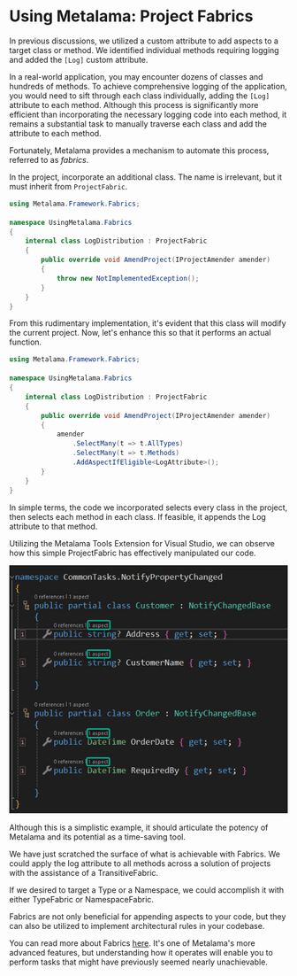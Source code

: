 # Using Metalama: Project Fabrics

In previous discussions, we utilized a custom attribute to add aspects to a target class or method. We identified individual methods requiring logging and added the `[Log]` custom attribute.

In a real-world application, you may encounter dozens of classes and hundreds of methods. To achieve comprehensive logging of the application, you would need to sift through each class individually, adding the `[Log]` attribute to each method. Although this process is significantly more efficient than incorporating the necessary logging code into each method, it remains a substantial task to manually traverse each class and add the attribute to each method.

Fortunately, Metalama provides a mechanism to automate this process, referred to as _fabrics_.

In the project, incorporate an additional class. The name is irrelevant, but it must inherit from `ProjectFabric`.

```c#
using Metalama.Framework.Fabrics;

namespace UsingMetalama.Fabrics
{
    internal class LogDistribution : ProjectFabric
    {
        public override void AmendProject(IProjectAmender amender)
        {
            throw new NotImplementedException();
        }
    }
}
```

From this rudimentary implementation, it's evident that this class will modify the current project. Now, let's enhance this so that it performs an actual function.

```c#
using Metalama.Framework.Fabrics;

namespace UsingMetalama.Fabrics
{
    internal class LogDistribution : ProjectFabric
    {
        public override void AmendProject(IProjectAmender amender)
        {
            amender
                .SelectMany(t => t.AllTypes)
                .SelectMany(t => t.Methods)
                .AddAspectIfEligible<LogAttribute>();
        }
    }
}
```

In simple terms, the code we incorporated selects every class in the project, then selects each method in each class. If feasible, it appends the Log attribute to that method.

Utilizing the Metalama Tools Extension for Visual Studio, we can observe how this simple ProjectFabric has effectively manipulated our code.

![](images/fabric2.jpg)

Although this is a simplistic example, it should articulate the potency of Metalama and its potential as a time-saving tool.

We have just scratched the surface of what is achievable with Fabrics. We could apply the log attribute to all methods across a solution of projects with the assistance of a TransitiveFabric.

If we desired to target a Type or a Namespace, we could accomplish it with either TypeFabric or NamespaceFabric.

Fabrics are not only beneficial for appending aspects to your code, but they can also be utilized to implement architectural rules in your codebase.

You can read more about Fabrics [here](https://doc.postsharp.net/metalama/conceptual/using/fabrics). It's one of Metalama's more advanced features, but understanding how it operates will enable you to perform tasks that might have previously seemed nearly unachievable.

